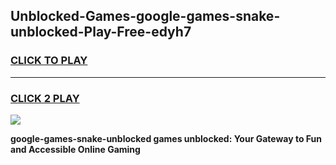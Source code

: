 
## Unblocked-Games-google-games-snake-unblocked-Play-Free-edyh7
<h3>
<a href="https://premium76.site?title=google-games-snake-unblocked&ref=10A">CLICK TO PLAY</a></h3>
<hr>

<h3>
<a href="https://premium76.site?title=google-games-snake-unblocked&ref=10A">CLICK 2 PLAY</a>
  
</h3>

<a href="https://premium76.site?title=google-games-snake-unblocked&ref=10A"><img src="https://clearcache.store/games.png"></a>


**google-games-snake-unblocked games unblocked: Your Gateway to Fun and Accessible Online Gaming**
